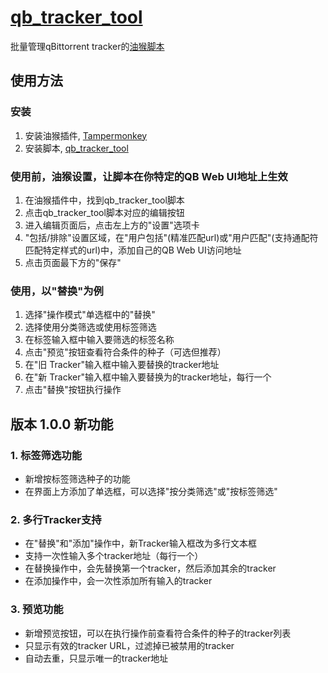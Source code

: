 # [qb_tracker_tool](https://github.com/fleapo/qb_tracker_tool)
批量管理qBittorrent tracker的[油猴脚本](https://greasyfork.org/zh-CN/scripts/539174-xyg-qbittorrent-tracker%E6%89%B9%E9%87%8F%E6%93%8D%E4%BD%9C%E8%84%9A%E6%9C%AC)

## 使用方法

### 安装
1. 安装油猴插件, [Tampermonkey](https://www.tampermonkey.net/)
2. 安装脚本, [qb_tracker_tool](https://greasyfork.org/zh-CN/scripts/539174-xyg-qbittorrent-tracker%E6%89%B9%E9%87%8F%E6%93%8D%E4%BD%9C%E8%84%9A%E6%9C%AC)


### 使用前，油猴设置，让脚本在你特定的QB Web UI地址上生效
1. 在油猴插件中，找到qb_tracker_tool脚本
2. 点击qb_tracker_tool脚本对应的编辑按钮
3. 进入编辑页面后，点击左上方的"设置"选项卡
4. "包括/排除"设置区域，在"用户包括"(精准匹配url)或"用户匹配"(支持通配符匹配特定样式的url)中，添加自己的QB Web UI访问地址
5. 点击页面最下方的"保存"


### 使用，以"替换"为例
1. 选择"操作模式"单选框中的"替换"
2. 选择使用分类筛选或使用标签筛选
3. 在标签输入框中输入要筛选的标签名称
4. 点击"预览"按钮查看符合条件的种子（可选但推荐）
5. 在"旧 Tracker"输入框中输入要替换的tracker地址
6. 在"新 Tracker"输入框中输入要替换为的tracker地址，每行一个
7. 点击"替换"按钮执行操作

## 版本 1.0.0 新功能

### 1. 标签筛选功能
- 新增按标签筛选种子的功能
- 在界面上方添加了单选框，可以选择"按分类筛选"或"按标签筛选"

### 2. 多行Tracker支持
- 在"替换"和"添加"操作中，新Tracker输入框改为多行文本框
- 支持一次性输入多个tracker地址（每行一个）
- 在替换操作中，会先替换第一个tracker，然后添加其余的tracker
- 在添加操作中，会一次性添加所有输入的tracker

### 3. 预览功能
- 新增预览按钮，可以在执行操作前查看符合条件的种子的tracker列表
- 只显示有效的tracker URL，过滤掉已被禁用的tracker
- 自动去重，只显示唯一的tracker地址